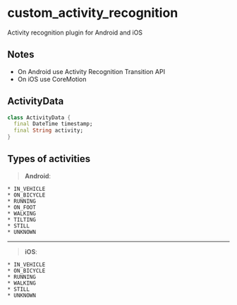# custom_activity_recognition

Activity recognition plugin for Android and iOS

## Notes

* On Android use Activity Recognition Transition API
* On iOS use CoreMotion

## ActivityData

```dart
class ActivityData {
  final DateTime timestamp;
  final String activity;    
}

```

## Types of activities

> **Android**:
>
    * IN_VEHICLE
    * ON_BICYCLE
    * RUNNING
    * ON_FOOT
    * WALKING
    * TILTING
    * STILL
    * UNKNOWN

---

> **iOS**:
>
    * IN_VEHICLE
    * ON_BICYCLE
    * RUNNING
    * WALKING
    * STILL
    * UNKNOWN